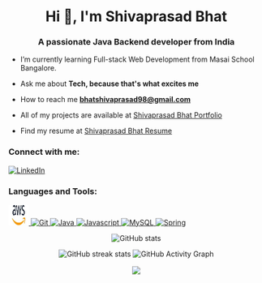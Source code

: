 
<h1 align="center">Hi 👋, I'm Shivaprasad Bhat</h1>
<p align='center'> </h1>

<h3 align="center">A passionate Java Backend developer from India</h3>

-  I’m currently learning Full-stack Web Development from Masai School Bangalore.

-  Ask me about **Tech, because that's what excites me**

-  How to reach me **bhatshivaprasad98@gmail.com**

-  All of my projects are available at [Shivaprasad Bhat Portfolio](https://shivaprasad-sbhat.github.io/)

-  Find my resume at [Shivaprasad Bhat Resume](https://drive.google.com/file/d/1g4XKjPekqgia2Z1Y5mKmovC2RbN5i-pg/view?usp=sharing)

<h3 align="left">Connect with me:</h3>
<p align="left">
<a href="https://linkedin.com/in/shivaprasad-bhat/" target="_blank"><img align="center" src="Linkedin##" alt="LinkedIn" height="30" width="40" /></a>
</p>





<div align="center">
<!-- - Tech stacks-->
<h3 align="left">Languages and Tools:</h3>
<p align="left"> 

 <a href="https://aws.amazon.com" target="_blank" rel="noreferrer"> 
<img src="Image/aws.jpg" alt="AWS" width="40" height="40"/> 
</a> 
<a href="https://git-scm.com/" target="_blank" rel="noreferrer">
 <img src="GIT##" alt="Git" width="40" height="40"/>
 </a>
 <a href="https://www.java.com" target="_blank" rel="noreferrer"> 
 <img src="JAvA##" alt="Java" width="40" height="40"> 
</a> 
<a href="https://developer.mozilla.org/en-US/docs/Web/JavaScript" target="_blank" rel="noreferrer"> 
<img src="JavaScript##" alt="Javascript" width="40" height="40"/>
 </a> 
 <a href="https://www.mysql.com/" target="_blank" rel="noreferrer"> 
 <img src="MYSQL##" alt="MySQL" width="40" height="40"/> 
 </a>
  <a href="https://spring.io/" target="_blank" rel="noreferrer"> 
  <img src="Spring##" alt="Spring" width="40" height="40"/> 
  </a> 


</p>


  
![GitHub stats](https://github-readme-stats.vercel.app/api?username=shivaprasad-sbhat&show_icons=true)

![GitHub streak stats](https://github-readme-streak-stats.herokuapp.com/?user=shivaprasad-sbhat)
 ![GitHub Activity Graph](https://activity-graph.herokuapp.com/graph?username=shivaprasad-sbhat)


<img align="center" src="https://github-readme-stats.vercel.app/api/top-langs/?username=shivaprasad-sbhat&layout=compact&theme=vue&hide_border=true" />


 </div>
